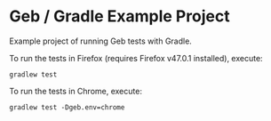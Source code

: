 # Geb / Gradle Example Project

Example project of running Geb tests with Gradle.

To run the tests in Firefox (requires Firefox v47.0.1 installed), execute:

```
gradlew test
```

To run the tests in Chrome, execute:

```
gradlew test -Dgeb.env=chrome
```